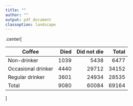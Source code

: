 ```yaml
---
title: ""
author: ""
output: pdf_document
classoption: landscape
---
```


.center[

| Coffee             | Died  | Did not die  | Total |
| ------------------ |------:| ------------:|------: |
| Non-drinker        | 1039  | 5438         |6477 |
| Occasional drinker | 4440  | 29712        |34152 |
| Regular drinker    | 3601  | 24934        |28535 |
| Total    |9080  |   60084    | 69164 |

]

